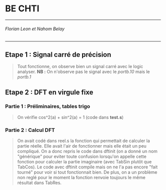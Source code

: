 # BE CHTI
---
######  Florian Leon et Nahom Belay

---
## Etape 1 : Signal carré de précision

>Tout fonctionne, on observe bien un signal carré avec le logic analyser.
>**NB :** On n'observe pas le signal avec le *portb.10* mais le *portb.1*
  
## Etape 2 : DFT en virgule fixe

  ### Partie 1 : Préliminaires, tables trigo
>On vérifie cos^2(a) + sin^2(a) = 1 (code dans **test.s**)
     
  ### Partie 2 : Calcul DFT
>On avait codé dans reel.s la fonction qui permettait de calculer la partie réelle. Elle avait l'air de fonctionner mais elle était un peu compliqué.
>On a donc repris le code dans dftinit (on a donné un nom "générique" pour eviter toute confusion lorsqu'on appelle cette fonction pour calculer la partie imaginaire (avec TabSin plutôt que TabCos).
>Le code avec dftinit compile mais on ne l'a pas encore "fait tourné" pour voir si tout fonctionnait bien.
>De plus, on a un problème non reglé pour le moment la fonction renvoie toujours le même résultat dans TabRes.
    
    
  
